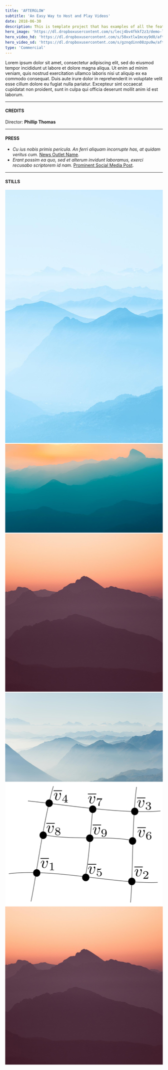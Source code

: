 ```yaml
---
title: 'AFTERGLOW'
subtitle: 'An Easy Way to Host and Play Videos'
date: 2018-06-30
description: This is template project that has examples of all the features I need for a commercial project.
hero_image: 'https://dl.dropboxusercontent.com/s/lecj4bv4fkkf2z3/demo-landscape.jpg'
hero_video_hd: 'https://dl.dropboxusercontent.com/s/50xxtlw1mcey9d0/afterglow_local_hd.mp4'
hero_video_sd: 'https://dl.dropboxusercontent.com/s/gznqdinn08zpu9w/afterglow_local.mp4'
type: 'Commercial'
---
```


Lorem ipsum dolor sit amet, consectetur adipiscing elit, sed do eiusmod tempor 
incididunt ut labore et dolore magna aliqua. Ut enim ad minim veniam, quis 
nostrud exercitation ullamco laboris nisi ut aliquip ex ea commodo consequat.
Duis aute irure dolor in reprehenderit in voluptate velit esse cillum dolore eu 
fugiat nulla pariatur. Excepteur sint occaecat cupidatat non proident, sunt in 
culpa qui officia deserunt mollit anim id est laborum.

---

#### CREDITS
<span class="role"> Director:</span>
<span class="credit">**Phillip Thomas**</span>

---

#### PRESS
+ *Cu ius nobis primis pericula. An ferri aliquam incorrupte has, at quidam veritus cum.* [News Outlet Name](https://reddit.com).
+ *Erant possim ea quo, sed et alterum invidunt laboramus, exerci recusabo scriptorem id nam.* [Prominent Social Media Post](https://reddit.com).

---

#### STILLS
<div class="gallery" data-columns="3">
	<img src="/images/demo/demo-portrait.jpg">
	<img src="/images/demo/demo-landscape.jpg">
	<img src="/images/demo/demo-square.jpg">
	<img src="/images/demo/demo-landscape-2.jpg">
	<img src="/images/demo/2_post.png">
	<img src="/images/demo/demo-square.jpg">
</div>
